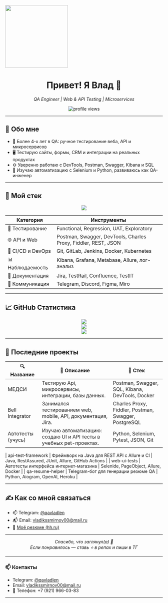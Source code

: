 <img src="https://media.giphy.com/media/WUlplcMpOCEmTGBtBW/giphy.gif" width="200"/>

<h1 align="center">Привет! Я Влад 👋</h1>
<p align="center">
  <i>QA Engineer | Web & API Testing | Microservices</i>
</p>

<p align="center">
  <img src="https://komarev.com/ghpvc/?username=flatcross&label=Просмотров&color=0e75b6&style=flat" alt="profile views" />
</p>

---

## 🧩 Обо мне

- 🧪 Более 4-х лет в QA: ручное тестирование веба, API и микросервисов
- 🖥️ Тестирую сайты, формы, CRM и интеграции на реальных продуктах
- ⚙️ Уверенно работаю с DevTools, Postman, Swagger, Kibana и SQL
- 🚀 Изучаю автоматизацию с Selenium и Python, развиваюсь как QA-инженер

---

## 🧰 Мой стек

<p align="center">
  <img src="https://skillicons.dev/icons?i=java,maven,selenium,idea,postman,git,github,docker,junit,linux,py" />
</p>

| Категория       | Инструменты                                                                 |
|------------------|-----------------------------------------------------------------------------|
| 🧪 Тестирование   | Functional, Regression, UAT, Exploratory                    |
| 🌐 API и Web     | Postman, Swagger, DevTools, Charles Proxy, Fiddler, REST, JSON                      |
| 🐳 CI/CD и DevOps | Git, GitLab, Jenkins, Docker, Kubernetes                  |
| 📊 Наблюдаемость | Kibana, Grafana, Metabase, Allure, лог-анализ                              |
| 🧾 Документация  | Jira, TestRail, Confluence, TestIT                                          |
| 💬 Коммуникация  | Telegram, Discord, Figma, Miro                                              |

---

## 📈 GitHub Статистика

<p align="center">
  <img src="https://github-readme-stats.vercel.app/api?username=flatcross&show_icons=true&theme=tokyonight&count_private=true" />
  <br/>
  <img src="https://github-readme-streak-stats.herokuapp.com?user=flatcross&theme=tokyonight&date_format=M%20j%5B%2C%20Y%5D" />
  <br/>
  <img src="https://github-readme-stats.vercel.app/api/top-langs/?username=flatcross&layout=compact&theme=tokyonight" />
</p>

---

## 🧠 Последние проекты

| 🔍 Название | 💬 Описание | 🚀 Стек |
|------------|-------------|---------|
|МЕДСИ|Тестирую Api, микросервисы, интеграции, базы данных.|Postman, Swagger, SQL, Kibana, DevTools, Docker|
|Bell Integrator|Занимался тестированием web, mobile, API, документация, Jira.|Charles Proxy, Fiddler, Postman, Swagger, PostgreSQL|
|Автотесты (учусь)|Изучаю автоматизацию: создаю UI и API тесты в учебных pet-проектах.|Python, Selenium, Pytest, JSON, Git|

| api-test-framework | Фреймворк на Java для REST API с Allure и CI | Java, RestAssured, JUnit, Allure, GitHub Actions |
| web-ui-tests | Автотесты интерфейса интернет-магазина | Selenide, PageObject, Allure, Docker |
| qa-resume-helper | Telegram-бот для генерации резюме QA | Python, Aiogram, OpenAI, Heroku |

---

## ✍️ Как со мной связаться

- 📫 Telegram: [@qavladlen](https://t.me/@qavladlen)
- 📬 Email: vladikssmirnov00@mail.ru
- 📄 [Моё резюме (hh.ru)](https://hh.ru/resume/eaa5b9e0ff0f3b3c200039ed1f644f6b683377)

---

<p align="center">
  <i>Спасибо, что заглянул(а) 🙌</i><br/>
  <i>Если понравилось — ставь ⭐️ в репах и пиши в ТГ</i>
</p>

---

### 📫 Контакты
- Telegram: [@qavladlen](https://t.me/qavladlen)  
- Email: vladikssmirnov00@mail.ru  
- 📱 Телефон: +7 (921) 966-03-83  

---
